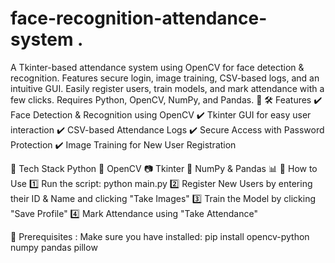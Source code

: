 # face-recognition-attendance-system .
 A Tkinter-based attendance system using OpenCV for face detection &amp; recognition. Features secure login, image training, CSV-based logs, and an intuitive GUI. Easily register users, train models, and mark attendance with a few clicks. Requires Python, OpenCV, NumPy, and Pandas. 🚀
🛠 Features
✔️ Face Detection & Recognition using OpenCV
✔️ Tkinter GUI for easy user interaction
✔️ CSV-based Attendance Logs
✔️ Secure Access with Password Protection
✔️ Image Training for New User Registration

🔧 Tech Stack
Python 🐍
OpenCV 📷
Tkinter 🎨
NumPy & Pandas 📊
🚀 How to Use
1️⃣ Run the script: python main.py
2️⃣ Register New Users by entering their ID & Name and clicking "Take Images"
3️⃣ Train the Model by clicking "Save Profile"
4️⃣ Mark Attendance using "Take Attendance"

📌 Prerequisites : 
Make sure you have installed:
pip install opencv-python numpy pandas pillow

